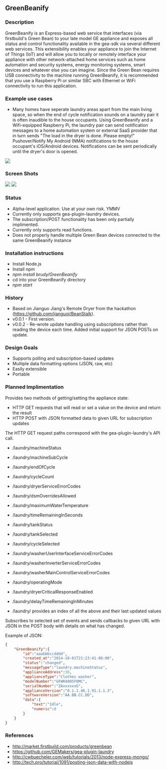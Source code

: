 ## GreenBeanify

### Description
GreenBeanify is an Express-based web service that interfaces (via firstbuild's Green Bean) to your late model GE appliance and exposes all status and control functionality available in the gea-sdk via several different web services. This extensibility enables your appliance to join the Internet of Things (IoT) and will allow you to locally or remotely interface your appliance with other network-attached home services such as home automation and security systems, energy monitoring systems, smart devices and whatever else you can imagine. Since the Green Bean requires USB connectivity to the machine running GreenBeanify, it is recommended that you use a Raspberry Pi or similar SBC with Ethernet or WiFi connectivity to run this application. 


### Example use cases
- Many homes have seperate laundry areas apart from the main living space, so when the end of cycle notification sounds on a laundry pair it is often inaudible to the house occupants. Using GreenBeanify and a Wifi-equipped Raspberry Pi, the laundry pair can send notification messages to a home automation system or external SaaS provider that in turn sends "The load in the dryer is done. Please empty!" Pushover/Notify My Android (NMA) notifications to the house occupant's iOS/Android devices. Notifications can be sent periodically until the dryer's door is opened.

<img src="http://www.praecogito.com/photobucket/green-beanify-reference.jpg">

### Screen Shots
<img src="http://www.praecogito.com/photobucket/greenbeanify-main-screenshot-trimmed.png">
<img src="http://www.praecogito.com/photobucket/greenbeanify-laundry-screenshot-trimmed.png">

### Status
- Alpha-level application. Use at your own risk. YMMV
- Currently only supports gea-plugin-laundry devices.
- The subscription/POST functionality has been only partially implimented.
- Currently only supports read functions. 
- Does not properly handle multiple Green Bean devices connected to the same GreenBeanify instance

### Installation instructions
- Install Node.js
- Install npm
- *npm install brudy/GreenBeanify*
- cd into your GreenBeanify directory
- *npm start*

### History
- Based on Jianguo Jiang's Remote Dryer from the hackathon (https://github.com/jianguoj/BeanStalk).
- v0.0.1 - First version.
- v0.0.2 - Re-wrote update handling using subscriptions rather than reading the device each time. Added initial support for JSON POSTs on update.


### Design Goals
- Supports polling and subscription-based updates
- Multiple data formatting options (JSON, raw, etc)
- Easily extensible
- Portable


### Planned Implimentation

Provides two methods of getting/setting the appliance state:
- HTTP GET requests that will read or set a value on the device and return the result
- HTTP POST with JSON formatted data to given URL for subscription updates

The HTTP GET request paths correspond with the gea-plugin-laundry's API call.
- /laundry/machineStatus
- /laundry/machineSubCycle
- /laundry/endOfCycle
- /laundry/cycleCount
- /laundry/dryerServiceErrorCodes
- /laundry/dsmOverridesAllowed
- /laundry/maximumWaterTemperature
- /laundry/timeRemainingInSeconds
- /laundry/tankStatus
- /laundry/tankSelected
- /laundry/cycleSelected
- /laundry/washerUserInterfaceServiceErrorCodes
- /laundry/washerInverterServiceErrorCodes
- /laundry/washerMainControlServiceErrorCodes
- /laundry/operatingMode
- /laundry/dryerCriticalResponseEnabled
- /laundry/delayTimeRemainingInMinutes

- /laundry/ provides an index of all the above and their last updated values 

Subscribes to selected set of events and sends callbacks to given URL with JSON in the POST body with details on what has changed.

Example of JSON:
```json
{
	"GreenBeanify":{
		"id":"aaabbbccdddd",
		"created_at":"2014-10-01T21:23:41-08:00",
		"status":"changed",
		"messageType":"laundry.machineStatus", 
		"applianceAddress":36,
		"applianceType":"Clothes washer",
		"modelNumber":"GFWR4805F0MC",
		"serialNumber":"ZAxxxxxxG",
		"applianceVersion":"0.1.1.46.1.91.1.1.3",
		"softwareVersion":"AA.BB.CC.DD",
		"data":{
			"text":"Idle",
			"numeric":0
		}
	}
}
```

### References
- http://market.firstbuild.com/products/greenbean
- https://github.com/GEMakers/gea-plugin-laundry
- http://cwbuecheler.com/web/tutorials/2013/node-express-mongo/
- http://tech.pro/tutorial/1091/posting-json-data-with-nodejs


